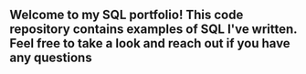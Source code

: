 ## Welcome to my SQL portfolio! This code repository contains examples of SQL I've written. Feel free to take a look and reach out if you have any questions

